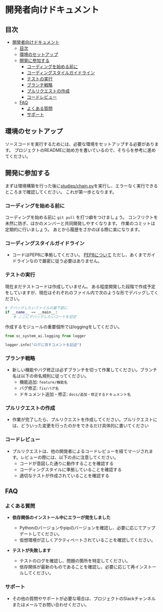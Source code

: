# 開発者向けドキュメント

## 目次
- [開発者向けドキュメント](#開発者向けドキュメント)
  - [目次](#目次)
  - [環境のセットアップ](#環境のセットアップ)
  - [開発に参加する](#開発に参加する)
    - [コーディングを始める前に](#コーディングを始める前に)
    - [コーディングスタイルガイドライン](#コーディングスタイルガイドライン)
    - [テストの実行](#テストの実行)
    - [ブランチ戦略](#ブランチ戦略)
    - [プルリクエストの作成](#プルリクエストの作成)
    - [コードレビュー](#コードレビュー)
  - [FAQ](#faq)
    - [よくある質問](#よくある質問)
    - [サポート](#サポート)


## 環境のセットアップ

ソースコードを実行するためには、必要な環境をセットアップする必要があります。
プロジェクトのREADMEに始め方を書いているので、そちらを参考に進めてください。


## 開発に参加する

まずは環境構築を行った後に[studies/chain.py](../studies/chain.py)を実行し、エラーなく実行できるところまで確認してください。
これが第一歩となります。

### コーディングを始める前に

コーディングを始める前に `git pull` を打つ癖をつけましょう。
コンフリクトを未然に防ぎ、ほかのメンバーと共同開発しやすくなります。
作業のコミットは定期的に行いましょう。
あとから履歴をさかのぼる際に楽になります。

### コーディングスタイルガイドライン

- コードはPEP8に準拠してください。 [PEP8について](https://peps.python.org/pep-0008/)
  ただし、あくまでガイドラインなので厳密に従う必要はありません。


### テストの実行

現在まだテストコードは作成していません。
ある程度開発した段階で作成予定をしていますが、現在はそれぞれのファイル内で次のような形でデバッグしてください。

```python
# デバッグしたいファイルの最下部に
if __name__ == __main__:
    # ここにデバッグしたいコードを記述
```

作成するモジュールの重要個所ではloggingをしてください。

```python
from sc_system_ai.logging from logger

logger.info("ログに流すコメントを記述")
```

### ブランチ戦略

- 新しい機能やバグ修正は必ずブランチを切って作業してください。ブランチ名は以下の命名規則に従ってください。
    - 機能追加: `feature/機能名`
    - バグ修正: `fix/バグ名`
    - ドキュメント追加・修正: `docs/追加・修正するドキュメント名`

### プルリクエストの作成

- 作業が完了したら、プルリクエストを作成してください。プルリクエストには、どういった変更を行ったのかをできるだけ具体的に書いてください

### コードレビュー

- プルリクエストは、他の開発者によるコードレビューを経てマージされます。レビューの際には、以下の点に注意してください。
    - コードが意図した通りに動作することを確認する
    - コーディングスタイルに準拠していることを確認する
    - 適切なテストが作成されていることを確認する

## FAQ

### よくある質問

- **依存関係のインストール中にエラーが発生しました**
    - Pythonのバージョンやpipのバージョンを確認し、必要に応じてアップデートしてください。
    - 仮想環境が正しくアクティベートされていることを確認してください。

- **テストが失敗します**
    - テストのログを確認し、問題の箇所を特定してください。
    - 依存関係が最新のものであることを確認し、必要に応じて再インストールしてください。

### サポート

- その他の質問やサポートが必要な場合は、プロジェクトのSlackチャンネルまたはメールでお問い合わせください。